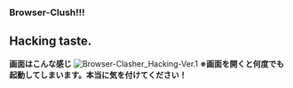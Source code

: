 ### Browser-Clush!!!
## Hacking taste.
**画面はこんな感じ**
![Browser-Clasher_Hacking-Ver.1](https://github.com/user-attachments/assets/ef0bd9fe-639c-431f-bc5d-df540a0bccd1)
**※画面を開くと何度でも起動してしまいます。本当に気を付けてください！**
